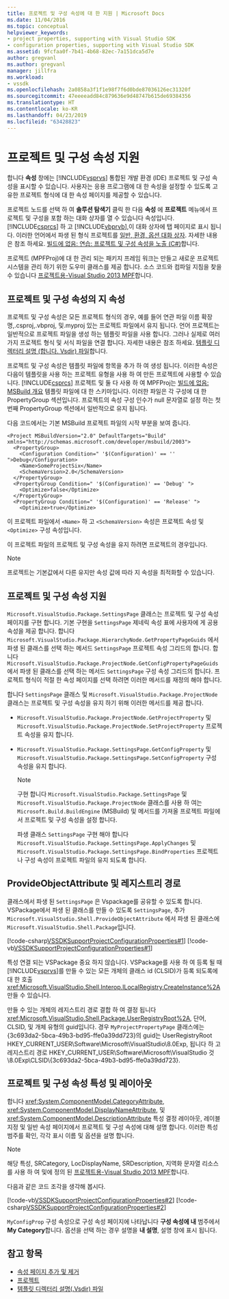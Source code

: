 ```yaml
---
title: 프로젝트 및 구성 속성에 대 한 지원 | Microsoft Docs
ms.date: 11/04/2016
ms.topic: conceptual
helpviewer_keywords:
- project properties, supporting with Visual Studio SDK
- configuration properties, supporting with Visual Studio SDK
ms.assetid: 9fcfaa0f-7b41-4b68-82ec-7a151dca5d7e
author: gregvanl
ms.author: gregvanl
manager: jillfra
ms.workload:
- vssdk
ms.openlocfilehash: 2a0858a3f1f1e98f7f6d0bde87036126ec31320f
ms.sourcegitcommit: 47eeeeadd84c879636e9d48747b615de69384356
ms.translationtype: HT
ms.contentlocale: ko-KR
ms.lasthandoff: 04/23/2019
ms.locfileid: "63428823"
---
```

# <a name="support-for-project-and-configuration-properties"></a>프로젝트 및 구성 속성 지원
합니다 **속성** 창에는 [!INCLUDE[vsprvs](../../code-quality/includes/vsprvs_md.md)] 통합된 개발 환경 (IDE) 프로젝트 및 구성 속성을 표시할 수 있습니다. 사용자는 응용 프로그램에 대 한 속성을 설정할 수 있도록 고유한 프로젝트 형식에 대 한 속성 페이지를 제공할 수 있습니다.

 프로젝트 노드를 선택 하 여 **솔루션 탐색기** 클릭 한 다음 **속성** 에 **프로젝트** 메뉴에서 프로젝트 및 구성을 포함 하는 대화 상자를 열 수 있습니다 속성입니다. [!INCLUDE[csprcs](../../data-tools/includes/csprcs_md.md)] 하 고 [!INCLUDE[vbprvb](../../code-quality/includes/vbprvb_md.md)],이 대화 상자에 탭 페이지로 표시 됩니다. 이러한 언어에서 파생 된 형식 프로젝트를 [일반, 환경, 옵션 대화 상자](../../ide/reference/general-environment-options-dialog-box.md). 자세한 내용은 참조 하세요. [빌드에 없음: 연습: 프로젝트 및 구성 속성을 노출 (C#)](https://msdn.microsoft.com/library/d850d63b-25e2-4505-9f3d-eb038d7c1d0e)합니다.

 프로젝트 (MPFProj)에 대 한 관리 되는 패키지 프레임 워크는 만들고 새로운 프로젝트 시스템을 관리 하기 위한 도우미 클래스를 제공 합니다. 소스 코드와 컴파일 지침을 찾을 수 있습니다 [프로젝트용-Visual Studio 2013 MPF](https://github.com/tunnelvisionlabs/MPFProj10)합니다.

## <a name="persistence-of-project-and-configuration-properties"></a>프로젝트 및 구성 속성의 지 속성
 프로젝트 및 구성 속성은 모든 프로젝트 형식의 경우, 예를 들어 연관 파일 이름 확장명,.csproj,.vbproj, 및.myproj 있는 프로젝트 파일에서 유지 됩니다. 언어 프로젝트는 일반적으로 프로젝트 파일을 생성 하는 템플릿 파일을 사용 합니다. 그러나 실제로 여러 가지 프로젝트 형식 및 서식 파일을 연결 합니다. 자세한 내용은 참조 하세요. [템플릿 디렉터리 설명 (합니다. Vsdir) 파일](../../extensibility/internals/template-directory-description-dot-vsdir-files.md)합니다.

 프로젝트 및 구성 속성은 템플릿 파일에 항목을 추가 하 여 생성 됩니다. 이러한 속성은 다음이 템플릿을 사용 하는 프로젝트 유형을 사용 하 여 만든 프로젝트에 사용할 수 있습니다. [!INCLUDE[csprcs](../../data-tools/includes/csprcs_md.md)] 프로젝트 및 둘 다 사용 하 여 MPFProj는 [빌드에 없음: MSBuild 개요](/previous-versions/visualstudio/visual-studio-2008/ms171452(v=vs.90)) 템플릿 파일에 대 한 스키마입니다. 이러한 파일은 각 구성에 대 한 PropertyGroup 섹션입니다. 프로젝트의 속성 구성 인수가 null 문자열로 설정 하는 첫 번째 PropertyGroup 섹션에서 일반적으로 유지 됩니다.

 다음 코드에서는 기본 MSBuild 프로젝트 파일의 시작 부분을 보여 줍니다.

```
<Project MSBuildVersion="2.0" DefaultTargets="Build" xmlns="http://schemas.microsoft.com/developer/msbuild/2003">
  <PropertyGroup>
    <Configuration Condition=" '$(Configuration)' == '' ">Debug</Configuration>
    <Name>SomeProjectSix</Name>
    <SchemaVersion>2.0</SchemaVersion>
  </PropertyGroup>
  <PropertyGroup Condition=" '$(Configuration)' == 'Debug' ">
    <Optimize>false</Optimize>
  </PropertyGroup>
  <PropertyGroup Condition=" '$(Configuration)' == 'Release' ">
    <Optimize>true</Optimize>
```

 이 프로젝트 파일에서 `<Name>` 하 고 `<SchemaVersion>` 속성은 프로젝트 속성 및 `<Optimize>` 구성 속성입니다.

 이 프로젝트 파일의 프로젝트 및 구성 속성을 유지 하려면 프로젝트의 경우입니다.

> [!NOTE]
> 프로젝트는 기본값에서 다른 유지만 속성 값에 따라 지 속성을 최적화할 수 있습니다.

## <a name="support-for-project-and-configuration-properties"></a>프로젝트 및 구성 속성 지원
 `Microsoft.VisualStudio.Package.SettingsPage` 클래스는 프로젝트 및 구성 속성 페이지를 구현 합니다. 기본 구현을 `SettingsPage` 제네릭 속성 표에 사용자에 게 공용 속성을 제공 합니다. 합니다 `Microsoft.VisualStudio.Package.HierarchyNode.GetPropertyPageGuids` 에서 파생 된 클래스를 선택 하는 메서드 `SettingsPage` 프로젝트 속성 그리드의 합니다. 합니다 `Microsoft.VisualStudio.Package.ProjectNode.GetConfigPropertyPageGuids` 에서 파생 된 클래스를 선택 하는 메서드 `SettingsPage` 구성 속성 그리드의 합니다. 프로젝트 형식이 적절 한 속성 페이지를 선택 하려면 이러한 메서드를 재정의 해야 합니다.

 합니다 `SettingsPage` 클래스 및 `Microsoft.VisualStudio.Package.ProjectNode` 클래스는 프로젝트 및 구성 속성을 유지 하기 위해 이러한 메서드를 제공 합니다.

- `Microsoft.VisualStudio.Package.ProjectNode.GetProjectProperty` 및 `Microsoft.VisualStudio.Package.ProjectNode.SetProjectProperty` 프로젝트 속성을 유지 합니다.

- `Microsoft.VisualStudio.Package.SettingsPage.GetConfigProperty` 및 `Microsoft.VisualStudio.Package.SettingsPage.SetConfigProperty` 구성 속성을 유지 합니다.

  > [!NOTE]
  > 구현 합니다 `Microsoft.VisualStudio.Package.SettingsPage` 및 `Microsoft.VisualStudio.Package.ProjectNode` 클래스를 사용 하 여는 `Microsoft.Build.BuildEngine` (MSBuild) 및 메서드를 가져올 프로젝트 파일에서 프로젝트 및 구성 속성을 설정 합니다.

  파생 클래스 `SettingsPage` 구현 해야 합니다 `Microsoft.VisualStudio.Package.SettingsPage.ApplyChanges` 및 `Microsoft.VisualStudio.Package.SettingsPage.BindProperties` 프로젝트나 구성 속성이 프로젝트 파일의 유지 되도록 합니다.

## <a name="provideobjectattribute-and-registry-path"></a>ProvideObjectAttribute 및 레지스트리 경로
 클래스에서 파생 된 `SettingsPage` 은 Vspackage를 공유할 수 있도록 합니다. VSPackage에서 파생 된 클래스를 만들 수 있도록 `SettingsPage`, 추가 `Microsoft.VisualStudio.Shell.ProvideObjectAttribute` 에서 파생 된 클래스에 `Microsoft.VisualStudio.Shell.Package`입니다.

 [!code-csharp[VSSDKSupportProjectConfigurationProperties#1](../../extensibility/internals/codesnippet/CSharp/support-for-project-and-configuration-properties_1.cs)]
 [!code-vb[VSSDKSupportProjectConfigurationProperties#1](../../extensibility/internals/codesnippet/VisualBasic/support-for-project-and-configuration-properties_1.vb)]

 특성 연결 되는 VSPackage 중요 하지 않습니다. VSPackage를 사용 하 여 등록 될 때 [!INCLUDE[vsprvs](../../code-quality/includes/vsprvs_md.md)]를 만들 수 있는 모든 개체의 클래스 id (CLSID)가 등록 되도록에 대 한 호출 <xref:Microsoft.VisualStudio.Shell.Interop.ILocalRegistry.CreateInstance%2A> 만들 수 있습니다.

 만들 수 있는 개체의 레지스트리 경로 결합 하 여 결정 됩니다 <xref:Microsoft.VisualStudio.Shell.Package.UserRegistryRoot%2A>, 단어, CLSID, 및 개체 유형의 guid입니다. 경우 `MyProjectPropertyPage` 클래스에는 {3c693da2-5bca-49b3-bd95-ffe0a39dd723}의 guid는 UserRegistryRoot HKEY_CURRENT_USER\Software\Microsoft\VisualStudio\8.0Exp, 됩니다 하 고 레지스트리 경로 HKEY_CURRENT_USER\Software\Microsoft\VisualStudio 것 \8.0Exp\CLSID\\{3c693da2-5bca-49b3-bd95-ffe0a39dd723}.

## <a name="project-and-configuration-property-attributes-and-layout"></a>프로젝트 및 구성 속성 특성 및 레이아웃
 합니다 <xref:System.ComponentModel.CategoryAttribute>, <xref:System.ComponentModel.DisplayNameAttribute>, 및 <xref:System.ComponentModel.DescriptionAttribute> 특성 결정 레이아웃, 레이블 지정 및 일반 속성 페이지에서 프로젝트 및 구성 속성에 대해 설명 합니다. 이러한 특성 범주를 확인, 각각 표시 이름 및 옵션을 설명 합니다.

> [!NOTE]
> 해당 특성, SRCategory, LocDisplayName, SRDescription, 지역화 문자열 리소스를 사용 하 여 및에 정의 된 [프로젝트용-Visual Studio 2013 MPF](https://github.com/tunnelvisionlabs/MPFProj10)합니다.

 다음과 같은 코드 조각을 생각해 봅시다.

 [!code-vb[VSSDKSupportProjectConfigurationProperties#2](../../extensibility/internals/codesnippet/VisualBasic/support-for-project-and-configuration-properties_2.vb)]
 [!code-csharp[VSSDKSupportProjectConfigurationProperties#2](../../extensibility/internals/codesnippet/CSharp/support-for-project-and-configuration-properties_2.cs)]

 `MyConfigProp` 구성 속성으로 구성 속성 페이지에 나타납니다 **구성 속성에 내** 범주에서 **My Category**합니다. 옵션을 선택 하는 경우 설명을 **내 설명**, 설명 창에 표시 됩니다.

## <a name="see-also"></a>참고 항목
- [속성 페이지 추가 및 제거](../../extensibility/adding-and-removing-property-pages.md)
- [프로젝트](../../extensibility/internals/projects.md)
- [템플릿 디렉터리 설명(.Vsdir) 파일](../../extensibility/internals/template-directory-description-dot-vsdir-files.md)
